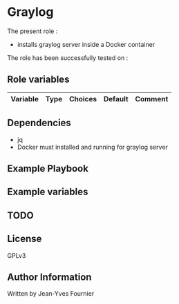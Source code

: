 Graylog
==========

The present role :
  - installs graylog server inside a Docker container

The role has been successfully tested on :


Role variables
--------------

| Variable                                     | Type    | Choices                                                                            | Default                 | Comment         |
|----------------------------------------------|---------|------------------------------------------------------------------------------------|-------------------------|-----------------|


Dependencies
------------
  - jq
  - Docker must installed and running for graylog server

Example Playbook
----------------



Example variables
-----------------



TODO
----



License
-------

GPLv3

Author Information
------------------

Written by Jean-Yves Fournier
